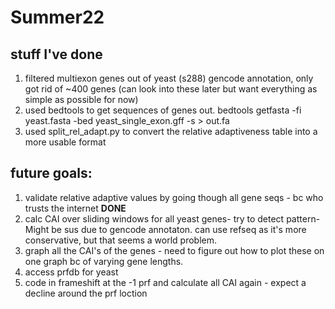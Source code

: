 # Summer22
## stuff I've done
1. filtered multiexon genes out of yeast (s288) gencode annotation, only got rid of ~400 genes (can look into these later but want everything as simple as possible for now)
2. used bedtools to get sequences of genes out. 
   bedtools getfasta -fi yeast.fasta -bed  yeast_single_exon.gff -s > out.fa 
3. used split_rel_adapt.py to convert the relative adaptiveness table into a more usable format

## future goals: 
1. validate relative adaptive values by going though all gene seqs - bc who trusts the internet **DONE**
2. calc CAI over sliding windows for all yeast genes- try to detect pattern- Might be sus due to gencode annotaton. can use refseq as it's more conservative, but that seems a world problem. 
3. graph all the CAI's of the genes - need to figure out how to plot these on one graph bc of varying gene lengths. 
4. access prfdb for yeast
5. code in frameshift at the -1 prf and calculate all CAI again - expect a decline around the prf loction
